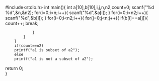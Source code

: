 #include<stdio.h>
int main(){
        int a[10],b[10],i,j,n,n2,count=0;
        scanf("%d %d",&n,&n2);
        for(i=0;i<n;i++){
            scanf("%d",&a[i]);
        }
        for(i=0;i<n2;i++){
            scanf("%d",&b[i]);
        }
        for(i=0;i<n2;i++){
            for(j=0;j<n;j++){
                if(b[i]==a[j]){
                    count++;
                    break;
                    
                }
            }
        }
        if(count==n2)
        printf("a1 is subset of a2");
        else
        printf("a1 is not a subset of a2");
        
   return 0;     
}
